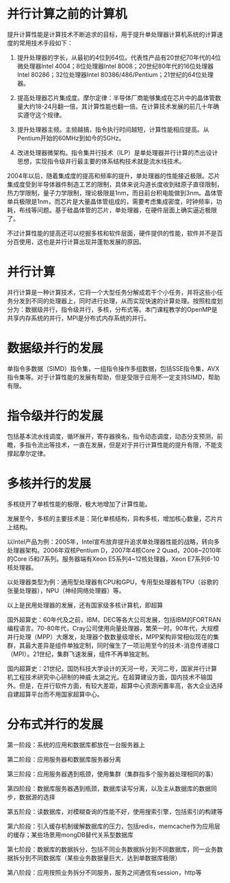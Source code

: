 # 并行计算之前的计算机
提升计算性能是计算技术不断追求的目标，用于提升单处理器计算机系统的计算速度的常用技术手段如下：

1. 提升处理器的字长，从最初的4位到64位。代表性产品有20世纪70年代的4位微处理器Intel 4004；8位处理器Intel 8008；20世纪80年代的16位处理器Intel 80286；32位处理器Intel 80386/486/Pentium；21世纪的64位处理器。

2. 提高处理器芯片集成度。摩尔定律：半导体厂商能够集成在芯片中的晶体管数量大约18-24月翻一倍，其计算性能也翻一倍。在计算技术发展的前几十年确实遵守这个规律。

3. 提升处理器主频。主频越搞，指令执行时间越短，计算性能相应提高。从Pentium开始的60MHz到如今的5GHz。

4. 改进处理器微架构。指令集并行技术（ILP）是单处理器并行计算的杰出设计思想，实现指令级并行最主要的体系结构技术就是流水线技术。

2004年以后，随着集成度的提高和频率的提升，单处理器的性能接近极限。芯片集成度受到半导体器件制造工艺的限制，具体来说沟道长度收到硅原子直径限制，热力学限制，量子力学限制，理论极限是1nm，而目前台积电能做到3nm。晶体管单兵极限是1nm，而芯片是大量晶体管组成的，需要考虑集成密度，时钟频率，功耗，布线等问题。基于硅晶体管的芯片，单处理器，在硬件层面上确实逼近极限了。

不过计算性能的提高还可以挖掘多核和软件层面，硬件提供的性能，软件并不是百分百使用，这也是并行计算出现并蓬勃发展的原因。
# 并行计算
并行计算是一种计算技术，它将一个大型任务分解成若干个小任务，并将这些小任务分发到不同的处理器上，同时进行处理，从而实现快速的计算处理。按照粒度划分为：数据级并行，指令级并行，多核，分布式等。本门课程教学的OpenMP是共享内存系统的并行，MPI是分布式内存系统的并行。
# 数据级并行的发展
单指令多数据（SIMD）指令集，一组指令操作多组数据，包括SSE指令集，AVX指令集等。对于计算性能的发展有帮助，但是受限于应用不一定支持SIMD，帮助有限。
# 指令级并行的发展
包括基本流水线调度，循环展开，寄存器换名，指令动态调度，动态分支预测，前瞻，多指令流出等技术，一直在发展，但是对于并行计算性能的提升有限，不能支撑起摩尔定律。
# 多核并行的发展
多核绕开了单核性能的极限，极大地增加了计算性能。

发展至今，多核的主要技术是：简化单核结构，异构多核，增加核心数量，芯片片上结构。

以Intel产品为例：2005年，Intel宣布放弃提升追求单处理器性能的战略，转向多处理器架构。2006年双核Pentium D，2007年4核Core 2 Quad，2008~2010年的Core i5和i7系列。服务器端有Xeon E5系列4~12核处理器，Xeon E7系列6-10核处理器。

以处理器类型为例：通用型处理器有CPU和GPU，专用型处理器有TPU（谷歌的张量处理器），NPU（神经网络处理器）等。

以上是民用处理器的发展，还有国家级多核计算机，即超算

国外超算史：60年代及之前，IBM，DEC等各大公司发展，包括IBM的FORTRAN编程语言。70-80年代，Cray公司使用向量处理器，繁荣一时。90年代，大规模并行处理（MPP）大爆发，处理器个数数量级增长，MPP架构非常相似现在的集群，其最大差异是组件单独定制，同时催生了一项沿用至今的技术-消息传递接口（MPI）。21世纪，集群飞速发展，组件不再单独定制。

国内超算史：21世纪，国防科技大学设计的天河一号，天河二号，国家并行计算机工程技术研究中心研制的神威·太湖之光。在超算建设方面，国内技术不输国外。但是，在并行软件方面，有较大差距，超算中心资源闲置率高，各大企业选择自建超算平台而不用国家超算中心。
# 分布式并行的发展
第一阶段：系统的应用和数据库都放在一台服务器上

第二阶段：应用服务器和数据库服务器分离

第三阶段：应用服务器遇到瓶颈，使用集群（集群指多个服务器处理相同的事）

第四阶段：数据库服务器遇到瓶颈，数据库读写分离，以及主从数据库的数据同步，数据源的选择

第五阶段：读数据库，对模糊查询的性能不好，使用搜索引擎，包括索引的构建等

第六阶段：引入缓存机制缓解数据库的压力，包括redis，memcache作为应用层的缓存；某些场景用mongDB替代关系型数据库

第七阶段：数据库的数据拆分，包括不同业务数据拆分到不同数据库，同一业务数据拆分到不同数据库（某些业务数据量巨大，达到单数据库极限）

第八阶段：应用按照业务拆分不同服务，服务之间通信有session，http等